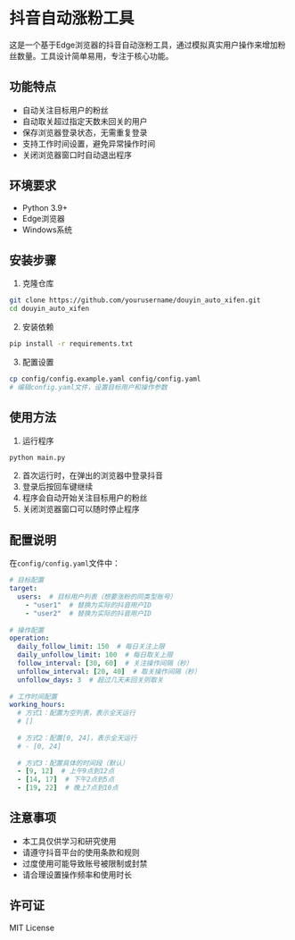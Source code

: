 # 抖音自动涨粉工具

这是一个基于Edge浏览器的抖音自动涨粉工具，通过模拟真实用户操作来增加粉丝数量。工具设计简单易用，专注于核心功能。

## 功能特点

- 自动关注目标用户的粉丝
- 自动取关超过指定天数未回关的用户
- 保存浏览器登录状态，无需重复登录
- 支持工作时间设置，避免异常操作时间
- 关闭浏览器窗口时自动退出程序

## 环境要求

- Python 3.9+
- Edge浏览器
- Windows系统

## 安装步骤

1. 克隆仓库
```bash
git clone https://github.com/yourusername/douyin_auto_xifen.git
cd douyin_auto_xifen
```

2. 安装依赖
```bash
pip install -r requirements.txt
```

3. 配置设置
```bash
cp config/config.example.yaml config/config.yaml
# 编辑config.yaml文件，设置目标用户和操作参数
```

## 使用方法

1. 运行程序
```bash
python main.py
```

2. 首次运行时，在弹出的浏览器中登录抖音
3. 登录后按回车键继续
4. 程序会自动开始关注目标用户的粉丝
5. 关闭浏览器窗口可以随时停止程序

## 配置说明

在`config/config.yaml`文件中：

```yaml
# 目标配置
target:
  users:  # 目标用户列表（想要涨粉的同类型账号）
    - "user1"  # 替换为实际的抖音用户ID
    - "user2"  # 替换为实际的抖音用户ID
  
# 操作配置
operation:
  daily_follow_limit: 150  # 每日关注上限
  daily_unfollow_limit: 100  # 每日取关上限
  follow_interval: [30, 60]  # 关注操作间隔（秒）
  unfollow_interval: [20, 40]  # 取关操作间隔（秒）
  unfollow_days: 3  # 超过几天未回关则取关
  
# 工作时间配置
working_hours:
  # 方式1：配置为空列表，表示全天运行
  # []
  
  # 方式2：配置[0, 24]，表示全天运行
  # - [0, 24]
  
  # 方式3：配置具体的时间段（默认）
  - [9, 12]  # 上午9点到12点
  - [14, 17]  # 下午2点到5点
  - [19, 22]  # 晚上7点到10点
```

## 注意事项

- 本工具仅供学习和研究使用
- 请遵守抖音平台的使用条款和规则
- 过度使用可能导致账号被限制或封禁
- 请合理设置操作频率和使用时长

## 许可证

MIT License